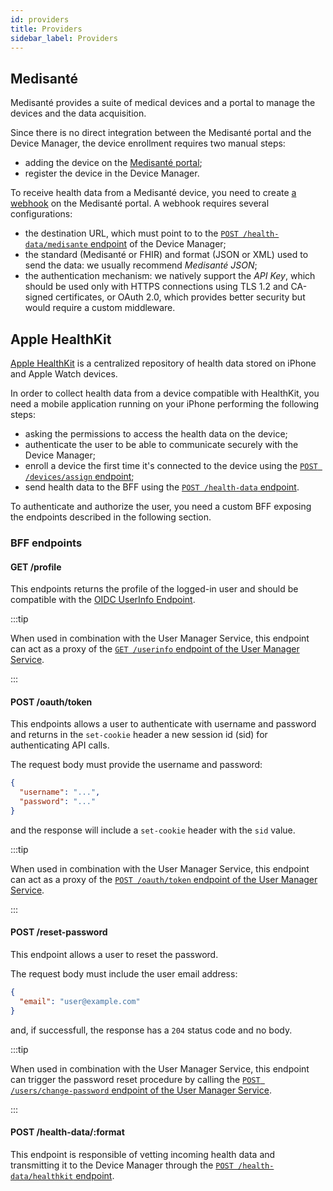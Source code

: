 ```yaml
---
id: providers
title: Providers
sidebar_label: Providers
---
```


<!--
WARNING: this file was automatically generated by Mia-Platform Doc Aggregator.
DO NOT MODIFY IT BY HAND.
Instead, modify the source file and run the aggregator to regenerate this file.
-->

## Medisanté

Medisanté provides a suite of medical devices and a portal to manage the devices and the data acquisition.

Since there is no direct integration between the Medisanté portal and the Device Manager, the device enrollment requires two manual steps:

- adding the device on the [Medisanté portal][medisante-devices];
- register the device in the Device Manager.

To receive health data from a Medisanté device, you need to create [a webhook][medisante-webhooks] on the Medisanté portal. A webhook requires several configurations:

- the destination URL, which must point to to the [`POST /health-data/medisante` endpoint][post-health-data-medisante] of the Device Manager;
- the standard (Medisanté or FHIR) and format (JSON or XML) used to send the data: we usually recommend *Medisanté JSON*;
- the authentication mechanism: we natively support the *API Key*, which should be used only with HTTPS connections using TLS 1.2 and CA-signed certificates, or OAuth 2.0, which provides better security but would require a custom middleware.

## Apple HealthKit

[Apple HealthKit][apple-healthkit] is a centralized repository of health data stored on iPhone and Apple Watch devices.

In order to collect health data from a device compatible with HealthKit, you need a mobile application running on your iPhone performing the following steps:

- asking the permissions to access the health data on the device;
- authenticate the user to be able to communicate securely with the Device Manager; 
- enroll a device the first time it's connected to the device using the [`POST /devices/assign` endpoint][post-devices-assign]; 
- send health data to the BFF using the [`POST /health-data` endpoint][post-health-data-format].

To authenticate and authorize the user, you need a custom BFF exposing the endpoints described in the following section.

### BFF endpoints

#### GET /profile

This endpoints returns the profile of the logged-in user and should be compatible with the [OIDC UserInfo Endpoint][oidc-userinfo].

:::tip

When used in combination with the User Manager Service, this endpoint can act as a proxy of the [`GET /userinfo` endpoint of the User Manager Service][ums-user-info].

:::

#### POST /oauth/token

This endpoints allows a user to authenticate with username and password and returns in the `set-cookie` header a new session id (sid) for authenticating API calls.

The request body must provide the username and password:

```json
{
  "username": "...",
  "password": "..."
}
```

and the response will include a `set-cookie` header with the `sid` value.

:::tip

When used in combination with the User Manager Service, this endpoint can act as a proxy of the [`POST /oauth/token` endpoint of the User Manager Service][ums-post-token].

:::

#### POST /reset-password

This endpoint allows a user to reset the password.

The request body must include the user email address:

```json
{
  "email": "user@example.com"
}
```

and, if successfull, the response has a `204` status code and no body.

:::tip

When used in combination with the User Manager Service, this endpoint can trigger the password reset procedure by calling the [`POST /users/change-password` endpoint of the User Manager Service][ums-user-change-password].

:::

#### POST /health-data/:format

This endpoint is responsible of vetting incoming health data and transmitting it to the Device Manager through the [`POST /health-data/healthkit` endpoint][post-health-data-healthkit].


[apple-healthkit]: https://developer.apple.com/documentation/healthkit
[medisante-devices]: https://devices.medisante.net/devices
[medisante-webhooks]: https://devices.medisante.net/webhooks
[oidc-userinfo]: https://openid.net/specs/openid-connect-core-1_0.html#UserInfo

[ums-post-token]: /runtime_suite/user-manager-service/30_usage.md#post-oauthtoken
[ums-user-info]: /runtime_suite/user-manager-service/30_usage.md#get-userinfo
[ums-user-change-password]: /runtime_suite/user-manager-service/30_usage.md#post-userschange-password

[post-devices-assign]: 30_usage.md#post-devicesassign
[post-health-data-healthkit]: 30_usage.md#post-health-datahealthkitformat
[post-health-data-medisante]: 30_usage.md#post-health-datamedisanteformat

[post-health-data-format]: #post-health-dataformat
